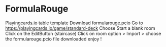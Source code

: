 # FormulaRouge
Playingcards.io table template
Download formularouge.pcio
Go to https://playingcards.io/game/standard-deck
Choose Start a blank room
Click on the EditButton (staircase)
Click on room option > Import > choose  the formularouge.pcio file downloaded
enjoy !
